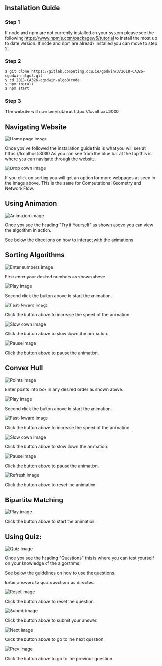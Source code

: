 ## Installation Guide

### Step 1

If node and npm are not currently installed on your system please see the following https://www.npmjs.com/package/v5/tutorial to install the most up to date version. If node and npm are already installed you can move to step 2.

### Step 2

```
$ git clone https://gitlab.computing.dcu.ie/godwinc3/2018-CA326-cgodwin-algo3.git
$ cd 2018-CA326-cgodwin-algo3/code
$ npm install
$ npm start
```

### Step 3 

The website will now be visible at https://localhost:3000

## Navigating Website

![Home page image](images/home.png)

Once you've followed the installation guide this is what you will see at https://localhost:3000
As you can see from the blue bar at the top this is where you can navigate through the website. 

![Drop down image](images/drop.png)

If you click on sorting you will get an option for more webpages as seen in the image above. This is the same for Computational Geometry and Network Flow. 

## Using Animation
  
  ![Animation image](images/animation.png)

  Once you see the heading "Try it Yourself" as shown above you can view the algorithm in action.
  
  See below the directions on how to interact with the animations

  ## Sorting Algorithms
  
  ![Enter numbers image](images/enter_numbers.png)
  
  First enter your desired numbers as shown above.
  
  ![Play image](images/play.png)
  
  Second click the button above to start the animation.
  
  ![Fast-foward image](images/fast.png)
  
  Click the button above to increase the speed of the animation.
  
  ![Slow down image](images/slow.png)
  
  Click the button above to slow down the animation.
  
  ![Pause image](images/pause.png)
  
  Click the button above to pause the animation.
  
  ## Convex Hull
  
  ![Points image](images/points.png)
  
  Enter points into box in any desired order as shown above.
  
  ![Play image](images/play.png)
  
  Second click the button above to start the animation.
  
  ![Fast-foward image](images/fast.png)
  
  Click the button above to increase the speed of the animation.
  
  ![Slow down image](images/slow.png)
  
  Click the button above to slow down the animation.
  
  ![Pause image](images/pause.png)
  
  Click the button above to pause the animation.
  
  ![Refresh image](images/refresh.png)
  
  Click the button above to reset the animation.
  
  ## Bipartite Matching
  
  ![Play image](images/play.png)
  
  Click the button above to start the animation.


## Using Quiz:

  ![Quiz image](images/questions.png)

  Once you see the heading "Questions" this is where you can test yourself on your knowledge of the algorithms.

  See below the guidelines on how to use the questions. 

  Enter answers to quiz questions as directed.

  ![Reset image](images/reset.png)
  
  Click the button above to reset the question.
  
  ![Submit image](images/submit.png)
  
  Click the button above to submit your answer.

  ![Next image](images/next.png)
  
  Click the button above to go to the next question.
  
  ![Prev image](images/prev.png)
  
  Click the button above to go to the previous question.